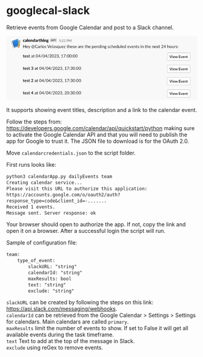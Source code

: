 # googlecal-slack
Retrieve events from Google Calendar and post to a Slack channel.

![alt text](https://github.com/cvzero89/googlecal-slack/blob/master/calendarApp.jpg)

It supports showing event titles, description and a link to the calendar event.

Follow the steps from: https://developers.google.com/calendar/api/quickstart/python making sure to activate the Google Calendar API and that you will need to publish the app for Google to trust it. The JSON file to download is for the OAuth 2.0.

Move `calendarcredentials.json` to the script folder.

First runs looks like:

```
python3 calendarApp.py dailyEvents team
Creating calendar service...
Please visit this URL to authorize this application: https://accounts.google.com/o/oauth2/auth?response_type=code&client_id=-.......
Received 1 events.
Message sent. Server response: ok
```

Your browser should open to authorize the app. If not, copy the link and open it on a browser. After a successful login the script will run.

Sample of configuration file:

```
team:
    type_of_event:
        slackURL: "string"
        calendarId: "string"
        maxResults: bool
        text: "string"
        exclude: "string"
```

`slackURL` can be created by following the steps on this link: https://api.slack.com/messaging/webhooks. <br>
`calendarId` can be retrieved from the Google Calendar > Settings > Settings for calendars. Main calendars are called `primary`. <br>
`maxResults` limit the number of events to show. If set to False it will get all available events during the task timeframe. <br>
`text` Text to add at the top of the message in Slack. <br>
`exclude` using reGex to remove events.